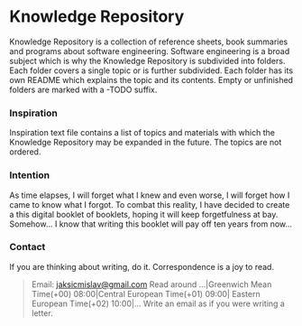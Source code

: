 # Knowledge Repository

Knowledge Repository is a collection of reference sheets, book summaries and programs about software
engineering. Software engineering is a broad subject which is why the Knowledge Repository is subdivided into
folders. Each folder covers a single topic or is further subdivided. Each folder has its own README which
explains the topic and its contents. Empty or unfinished folders are marked with a -TODO suffix.


### Inspiration

Inspiration text file contains a list of topics and materials with which the Knowledge Repository may be
expanded in the future. The topics are not ordered.

### Intention

As time elapses, I will forget what I knew and even worse, I will forget how I came to know what I forgot.
To combat this reality, I have decided to create a this digital booklet of booklets, hoping it will keep
forgetfulness at bay. Somehow... I know that writing this booklet will pay off ten years from now...

### Contact

If you are thinking about writing, do it. Correspondence is a joy to read.

>Email: jaksicmislav@gmail.com
Read around ...|Greenwich Mean Time(+00) 08:00|Central European Time(+01) 09:00| Eastern European Time(+02) 10:00|...
Write an email as if you were writing a letter.